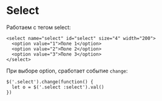 # Select
Работаем с тегом select:

    <select name="select" id="select" size="4" width="200">
      <option value="1">Поле 1</option>
      <option value="2">Поле 2</option>
      <option value="3">Поле 3</option>
    </select>

При выборе option, сработает событие `change`:

    $('.select').change(function() {
      let o = $('.select :select').val()
    })
